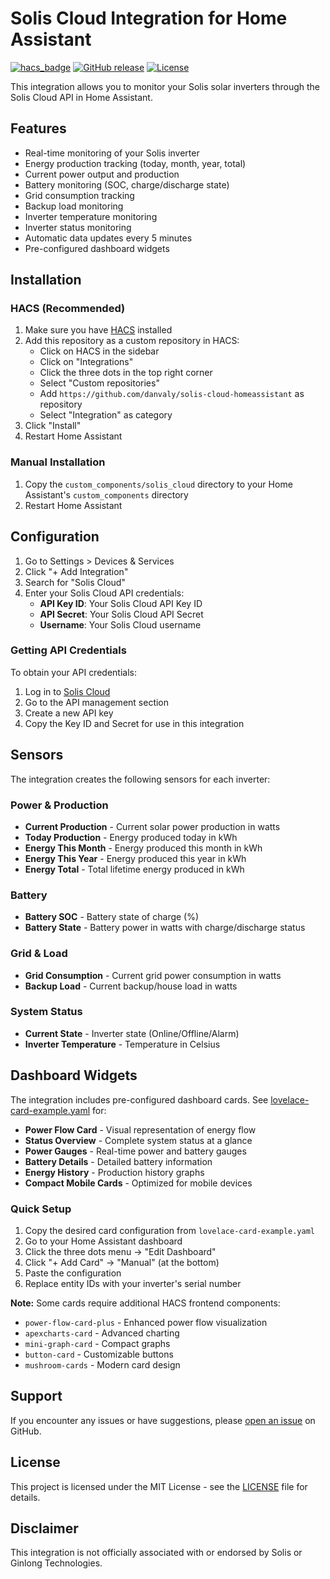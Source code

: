 # Solis Cloud Integration for Home Assistant

[![hacs_badge](https://img.shields.io/badge/HACS-Custom-41BDF5.svg)](https://github.com/hacs/integration)
[![GitHub release](https://img.shields.io/github/release/danvaly/solis-cloud-homeassistant.svg)](https://github.com/danvaly/solis-cloud-homeassistant/releases)
[![License](https://img.shields.io/github/license/danvaly/solis-cloud-homeassistant.svg)](LICENSE)

This integration allows you to monitor your Solis solar inverters through the Solis Cloud API in Home Assistant.

## Features

- Real-time monitoring of your Solis inverter
- Energy production tracking (today, month, year, total)
- Current power output and production
- Battery monitoring (SOC, charge/discharge state)
- Grid consumption tracking
- Backup load monitoring
- Inverter temperature monitoring
- Inverter status monitoring
- Automatic data updates every 5 minutes
- Pre-configured dashboard widgets

## Installation

### HACS (Recommended)

1. Make sure you have [HACS](https://hacs.xyz/) installed
2. Add this repository as a custom repository in HACS:
   - Click on HACS in the sidebar
   - Click on "Integrations"
   - Click the three dots in the top right corner
   - Select "Custom repositories"
   - Add `https://github.com/danvaly/solis-cloud-homeassistant` as repository
   - Select "Integration" as category
3. Click "Install"
4. Restart Home Assistant

### Manual Installation

1. Copy the `custom_components/solis_cloud` directory to your Home Assistant's `custom_components` directory
2. Restart Home Assistant

## Configuration

1. Go to Settings > Devices & Services
2. Click "+ Add Integration"
3. Search for "Solis Cloud"
4. Enter your Solis Cloud API credentials:
   - **API Key ID**: Your Solis Cloud API Key ID
   - **API Secret**: Your Solis Cloud API Secret
   - **Username**: Your Solis Cloud username

### Getting API Credentials

To obtain your API credentials:

1. Log in to [Solis Cloud](https://www.soliscloud.com)
2. Go to the API management section
3. Create a new API key
4. Copy the Key ID and Secret for use in this integration

## Sensors

The integration creates the following sensors for each inverter:

### Power & Production
- **Current Production** - Current solar power production in watts
- **Today Production** - Energy produced today in kWh
- **Energy This Month** - Energy produced this month in kWh
- **Energy This Year** - Energy produced this year in kWh
- **Energy Total** - Total lifetime energy produced in kWh

### Battery
- **Battery SOC** - Battery state of charge (%)
- **Battery State** - Battery power in watts with charge/discharge status

### Grid & Load
- **Grid Consumption** - Current grid power consumption in watts
- **Backup Load** - Current backup/house load in watts

### System Status
- **Current State** - Inverter state (Online/Offline/Alarm)
- **Inverter Temperature** - Temperature in Celsius

## Dashboard Widgets

The integration includes pre-configured dashboard cards. See [lovelace-card-example.yaml](lovelace-card-example.yaml) for:

- **Power Flow Card** - Visual representation of energy flow
- **Status Overview** - Complete system status at a glance
- **Power Gauges** - Real-time power and battery gauges
- **Battery Details** - Detailed battery information
- **Energy History** - Production history graphs
- **Compact Mobile Cards** - Optimized for mobile devices

### Quick Setup

1. Copy the desired card configuration from `lovelace-card-example.yaml`
2. Go to your Home Assistant dashboard
3. Click the three dots menu → "Edit Dashboard"
4. Click "+ Add Card" → "Manual" (at the bottom)
5. Paste the configuration
6. Replace entity IDs with your inverter's serial number

**Note:** Some cards require additional HACS frontend components:
- `power-flow-card-plus` - Enhanced power flow visualization
- `apexcharts-card` - Advanced charting
- `mini-graph-card` - Compact graphs
- `button-card` - Customizable buttons
- `mushroom-cards` - Modern card design

## Support

If you encounter any issues or have suggestions, please [open an issue](https://github.com/danvaly/solis-cloud-homeassistant/issues) on GitHub.

## License

This project is licensed under the MIT License - see the [LICENSE](LICENSE) file for details.

## Disclaimer

This integration is not officially associated with or endorsed by Solis or Ginlong Technologies.
